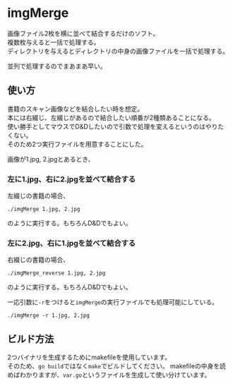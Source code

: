 # imgMerge

画像ファイル2枚を横に並べて結合するだけのソフト。  
複数枚与えると一括で処理する。  
ディレクトリを与えるとディレクトリの中身の画像ファイルを一括で処理する。  

並列で処理するのでまあまあ早い。

## 使い方

書籍のスキャン画像などを結合したい時を想定。  
本には右綴じ、左綴じがあるので結合したい順番が2種類あることになる。  
使い勝手としてマウスでD&Dしたいので引数で処理を変えるというのはやりたくない。  
そのため2つ実行ファイルを用意することにした。  

画像が1.jpg, 2.jpgとあるとき、

### 左に1.jpg、右に2.jpgを並べて結合する

左綴じの書籍の場合、

```
./imgMerge 1.jpg, 2.jpg
```

のように実行する。もちろんD&Dでもよい。

### 左に2.jpg、右に1.jpgを並べて結合する

右綴じの書籍の場合、

```
./imgMerge_reverse 1.jpg, 2.jpg
```

のように実行する。もちろんD&Dでもよい。

一応引数に`-r`をつけると`imgMerge`の実行ファイルでも処理可能にしている。
```
./imgMerge -r 1.jpg, 2.jpg
```

## ビルド方法

2つバイナリを生成するためにmakefileを使用しています。  
そのため、`go build`ではなく`make`でビルドしてください。
makefileの中身を読めばわかりますが、`var.go`というファイルを生成して使い分けています。
